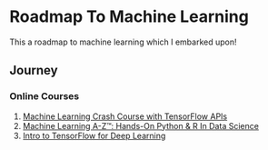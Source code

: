 # Roadmap To Machine Learning

This a roadmap to machine learning which I embarked upon!

## Journey

### Online Courses
1. [Machine Learning Crash Course with TensorFlow APIs](https://developers.google.com/machine-learning/crash-course)
2. [Machine Learning A-Z™: Hands-On Python & R In Data Science](https://www.udemy.com/share/101Wci/)
3. [Intro to TensorFlow for Deep Learning](https://learn.udacity.com/courses/ud187)
